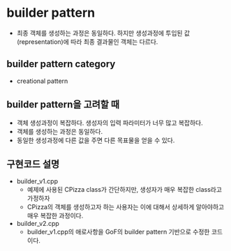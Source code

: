 # builder pattern
* 최종 객체를 생성하는 과정은 동일하다. 하지만 생성과정에 투입된 값(representation)에 따라 최종 결과물인 객체는 다르다.

## builder pattern category
* creational pattern

## builder pattern을 고려할 때
* 객체 생성과정이 복잡하다. 생성자의 입력 파라미터가 너무 많고 복잡하다.
* 객체를 생성하는 과정은 동일하다.
* 동일한 생성과정에 다른 값을 주면 다른 목표물을 얻을 수 있다.

## 구현코드 설명
* builder_v1.cpp
  * 예제에 사용된 CPizza class가 간단하지만, 생성자가 매우 복잡한 class라고 가정하자
  * CPizza의 객체를 생성하고자 하는 사용자는 이에 대해서 상세하게 알아야하고 매우 복잡한 과정이다.
* builder_v2.cpp
  * builder_v1.cpp의 애로사항을 GoF의 builder pattern 기반으로 수정한 코드이다.
